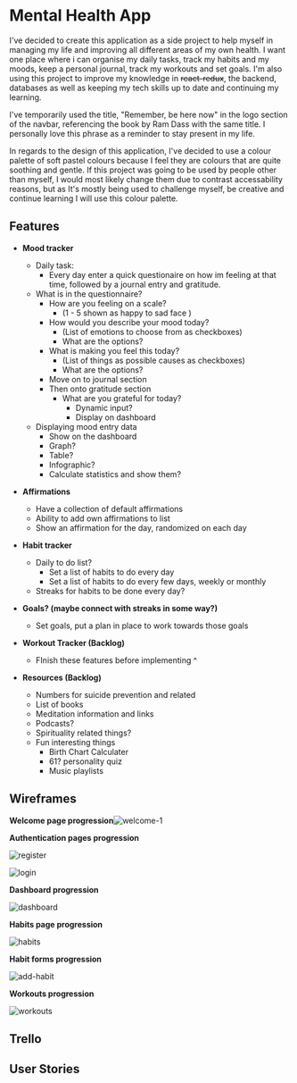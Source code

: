 

# Mental Health App

I've decided to create this application as a side project to help myself in managing my life and improving all different areas of my own health. I want one place where i can organise my daily tasks, track my habits and my moods, keep a personal journal, track my workouts and set goals. I'm also using this project to improve my knowledge in ~~react-redux~~, the backend, databases as well as keeping my tech skills up to date and continuing my learning.

 I've temporarily used the title, "Remember, be here now" in the logo section of the navbar, referencing the book by Ram Dass with the same title. I personally love this phrase as a reminder to stay present in my life. 

In regards to the design of this application, I've decided to use a colour palette of soft pastel colours because I feel they are colours that are quite soothing and gentle. If this project was going to be used by people other than myself, I would most likely change them due to contrast accessability reasons, but as It's mostly being used to challenge myself, be creative and continue learning I will use this colour palette.

## Features

- **Mood tracker**
  - Daily task:
    - Every day enter a quick questionaire on how im feeling at that time, followed by a journal entry and gratitude.
  - What is in the questionnaire?
    - How are you feeling on a scale?
      -  (1 - 5 shown as happy to sad face )
    - How would you describe your mood today?
      - (List of emotions to choose from as checkboxes)
      - What are the options?
    - What is making you feel this today?
      - (List of things as possible causes as checkboxes)
      - What are the options?
    - Move on to journal section
    - Then onto gratitude section
      - What are you grateful for today?
        - Dynamic input?
        - Display on dashboard
  - Displaying mood entry data
    - Show on the dashboard
    - Graph?
    - Table?
    - Infographic?
    - Calculate statistics and show them?



- **Affirmations**
  - Have a collection of default affirmations
  - Ability to add own affirmations to list
  - Show an affirmation for the day, randomized on each day



- **Habit tracker**
  - Daily to do list?
    - Set a list of habits to do every day
    - Set a list of habits to do every few days, weekly or monthly
  - Streaks for habits to be done every day?



- **Goals? (maybe connect with streaks in some way?)**
  - Set goals, put a plan in place to work towards those goals



- **Workout Tracker (Backlog)**
  - FInish these features before implementing ^



- **Resources (Backlog)**
  - Numbers for suicide prevention and related
  - List of books
  - Meditation information and links
  - Podcasts?
  - Spirituality related things?
  - Fun interesting things
    - Birth Chart Calculater
    - 61? personality quiz
    - Music playlists



## Wireframes

**Welcome page progression**![welcome-1](frontend/public/docs-images/welcome.png)

**Authentication pages progression**

![register](frontend/public/docs-images/register.png)

![login](frontend/public/docs-images/log-in.png)



**Dashboard progression**

![dashboard](frontend/public/docs-images/dash.png)



**Habits page progression**

![habits](frontend/public/docs-images/habits.png)



**Habit forms progression**

![add-habit](frontend/public/docs-images/add-habit.png)



**Workouts progression**

![workouts](frontend/public/docs-images/workouts.png)



## Trello





## User Stories



